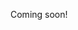 <!-- non-generated document! all areas editable -->

Coming soon!

<!-- TODO: document status.previous! -->